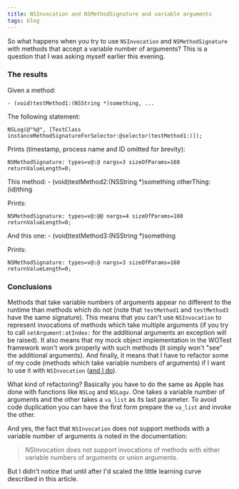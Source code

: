```yaml
---
title: NSInvocation and NSMethodSignature and variable arguments
tags: blog
---
```


So what happens when you try to use `NSInvocation` and `NSMethodSignature` with methods that accept a variable number of arguments? This is a question that I was asking myself earlier this evening.

### The results

Given a method:

    - (void)testMethod1:(NSString *)something, ...

The following statement:

    NSLog(@"%@", [TestClass instanceMethodSignatureForSelector:@selector(testMethod1:)]);

Prints (timestamp, process name and ID omitted for brevity):

    NSMethodSignature: types=v@:@ nargs=3 sizeOfParams=160 returnValueLength=0;

This method: - (void)testMethod2:(NSString \*)something otherThing:(id)thing

Prints:

    NSMethodSignature: types=v@:@@ nargs=4 sizeOfParams=160 returnValueLength=0;

And this one: - (void)testMethod3:(NSString \*)something

Prints:

    NSMethodSignature: types=v@:@ nargs=3 sizeOfParams=160 returnValueLength=0;

### Conclusions

Methods that take variable numbers of arguments appear no different to the runtime than methods which do not (note that `testMethod1` and `testMethod3` have the same signature). This means that you can't use `NSInvocation` to represent invocations of methods which take multiple arguments (if you try to call `setArgument:atIndex:` for the additional arguments an exception will be raised). It also means that my mock object implementation in the WOTest framework won't work properly with such methods (it simply won't "see" the additional arguments). And finally, it means that I have to refactor some of my code (methods which take variable numbers of arguments) if I want to use it with `NSInvocation` ([and I do](http://wincent.dev/a/about/wincent/weblog/archives/2006/03/threading_nicet.php)).

What kind of refactoring? Basically you have to do the same as Apple has done with functions like `NSLog` and `NSLogv`. One takes a variable number of arguments and the other takes a `va_list` as its last parameter. To avoid code duplication you can have the first form prepare the `va_list` and invoke the other.

And yes, the fact that `NSInvocation` does not support methods with a variable number of arguments _is_ noted in the documentation:

> NSInvocation does not support invocations of methods with either variable numbers of arguments or union arguments.

But I didn't notice that until after I'd scaled the little learning curve described in this article.
